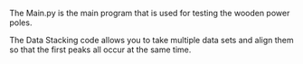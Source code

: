 The Main.py is the main program that is used for testing the wooden power poles. 

The Data Stacking code allows you to take multiple data sets and align them so that the first peaks all occur at the same time. 
